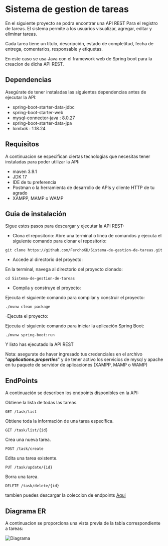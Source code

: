 
# Sistema de gestion de tareas

En el siguiente proyecto se podra encontrar una API REST Para el registro de tareas. El sistema permite a los usuarios visualizar, agregar, editar y eliminar tareas.

Cada tarea tiene un título, descripción, estado de completitud, fecha de entrega, comentarios, responsable y etiquetas.

En este caso se usa Java con el framework web de Spring boot para la creacion de dicha API REST.



## Dependencias

Asegúrate de tener instaladas las siguientes dependencias antes de ejecutar la API:

- spring-boot-starter-data-jdbc
- spring-boot-starter-web
- mysql-connector-java : 8.0.27
- spring-boot-starter-data-jpa
- lombok : 1.18.24

## Requisitos

A continuacion se especifican ciertas tecnologias que necesitas tener instaladas para poder utilizar la API:

- maven 3.9.1
- JDK 17
- IDE de tu preferencia
- Postman o la herramienta de desarrollo de APIs y cliente HTTP de tu agrado
- XAMPP, MAMP o WAMP
## Guia de instalación

Sigue estos pasos para descargar y ejecutar la API REST:

- Clona el repositorio: 
Abre una terminal o línea de comandos y ejecuta el siguiente comando para clonar el repositorio:

```git clone https://github.com/FerchoKD/Sistema-de-gestion-de-tareas.git```

- Accede al directorio del proyecto: 

En la terminal, navega al directorio del proyecto clonado:

```cd Sistema-de-gestion-de-tareas```

- Compila y construye el proyecto: 

Ejecuta el siguiente comando para compilar y construir el proyecto:

```./mvnw clean package```

-Ejecuta el proyecto: 

Ejecuta el siguiente comando para iniciar la aplicación Spring Boot:

```./mvnw spring-boot:run```

Y listo has ejecutado la API REST 

Nota: asegurate de haver ingresado tus credenciales en el archivo "___applications.properties___" 
y de tener activo los servicios de mysql y apache en tu paquete de servidor de aplicaciones (XAMPP, MAMP o WAMP)
## EndPoints

A continuación se describen los endpoints disponibles en la API:

Obtiene la lista de todas las tareas.

```GET /task/list```

Obtiene toda la información de una tarea específica.

```GET /task/list/{id}```

Crea una nueva tarea.

```POST /task/create ```

Edita una tarea existente.

```PUT /task/update/{id}```

Borra una tarea.

```DELETE /task/delete/{id}```

tambien puedes descargar la coleccion de endpoints 
[Aqui](Additional_Files/)
## Diagrama ER

A continuacion se proporciona una vista previa de la tabla correspondiente a tareas:

![Diagrama](Additional_Files/DiagramaERTask.png)

